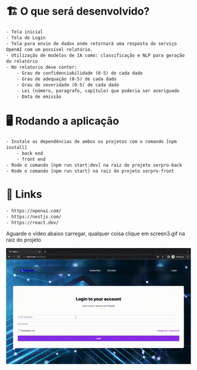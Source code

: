 # 🏗 O que será desenvolvido?
    - Tela inicial
    - Tela de Login
    - Tela para envio de dados onde retornará uma resposta do serviço OpenAI com um possível relatório.
    - Utilização de modelos de IA como: classificação e NLP para geração do relatório
    - No relatorio deve conter:
        - Grau de confidenciabilidade (0-5) de cada dado
        - Grau de adequação (0-5) de cada dado
        - Grau de severidade (0-5) de cada dado
        - Lei (número, paragrafo, capítulo) que poderia ser averiguado
        - Data de emissão

# 🖥 Rodando a aplicação
    - Instale as dependências de ambos os projetos com o comando [npm install]
        - back end
        - front end
    - Rode o comando [npm run start:dev] na raiz do projeto serpro-back
    - Rode o comando [npm run start] na raiz do projeto serpro-front

# 🔗 Links
    - https://openai.com/
    - https://nestjs.com/
    - https://react.dev/
    
Aguarde o vídeo abaixo carregar, qualquer coisa clique em screen3.gif na raiz do projeto

![Gif](screen3.gif)

